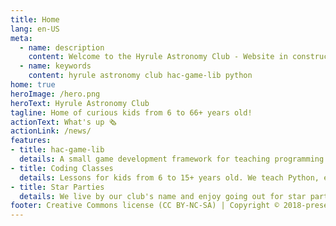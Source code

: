 ```yaml
---
title: Home
lang: en-US
meta:
  - name: description
    content: Welcome to the Hyrule Astronomy Club - Website in construction
  - name: keywords
    content: hyrule astronomy club hac-game-lib python 
home: true
heroImage: /hero.png
heroText: Hyrule Astronomy Club
tagline: Home of curious kids from 6 to 66+ years old!
actionText: What's up 🗞
actionLink: /news/
features:
- title: hac-game-lib
  details: A small game development framework for teaching programming to young kids.
- title: Coding Classes
  details: Lessons for kids from 6 to 15+ years old. We teach Python, electronics and orbital mechanics through games and fun activities.
- title: Star Parties
  details: We live by our club's name and enjoy going out for star parties, with big and small telescopes or no telescope at all!
footer: Creative Commons license (CC BY-NC-SA) | Copyright © 2018-present Arnaud Dupuis
---
```


